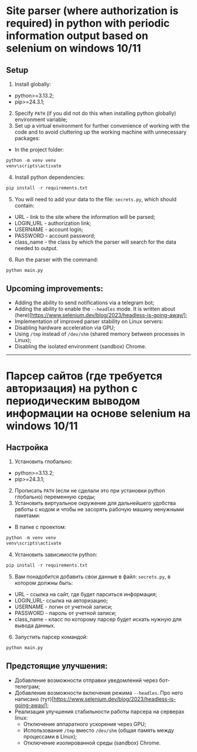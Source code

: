 # Site parser (where authorization is required) in python with periodic information output based on selenium on windows 10/11

## Setup
1. Install globally:
- python>=3.13.2;
- pip>=24.3.1;
2. Specify `PATH` (if you did not do this when installing python globally) environment variable;
3. Set up a virtual environment for further convenience of working with the code and to avoid cluttering up the working machine with unnecessary packages:
- In the project folder:
```python
python -m venv venv
venv\scripts\activate
```
4. Install python dependencies:
```python
pip install -r requirements.txt
```
5. You will need to add your data to the file: `secrets.py`, which should contain:
- URL - link to the site where the information will be parsed;
- LOGIN_URL - authorization link;
- USERNAME - account login;
- PASSWORD - account password;
- class_name - the class by which the parser will search for the data needed to output.
6. Run the parser with the command:
```python
python main.py
```

## Upcoming improvements:
- Adding the ability to send notifications via a telegram bot;
- Adding the ability to enable the `--headles` mode. It is written about (here)[https://www.selenium.dev/blog/2023/headless-is-going-away/];
- Implementation of improved parser stability on Linux servers:
- Disabling hardware acceleration via GPU;
- Using `/tmp` instead of `/dev/shm` (shared memory between processes in Linux);
- Disabling the isolated environment (sandbox) Chrome.
---

# Парсер сайтов (где требуется авторизация) на python с периодическим выводом информации на основе selenium на windows 10/11

## Настройка
1. Установить глобально: 
- python>=3.13.2;
- pip>=24.3.1;
2. Прописать `PATH` (если не сделали это при установки python глобально) переменную среды;
3. Установить виртуальное окружение для дальнейшего удобства рвботы с кодом и чтобы не засорять рабочую машину ненужными пакетами:
- В папке с проектом:
```python
python -m venv venv
venv\scripts\activate
```
4. Установить зависимости python:
```python
pip install -r requirements.txt
```
5. Вам понадобится добавить свои данные в файл: `secrets.py`, в котором должны быть:
- URL - ссылка на сайт, где будет парситься информация;
- LOGIN_URL- ссылка на авторизацию;
- USERNAME - логин от учетной записи;
- PASSWORD - пароль от учетной записи;
- class_name - класс по которому парсер будет искать нужную для вывода данных.
6. Запустить парсер командой:
```python
python main.py
```

## Предстоящие улучшения:
- Добавление возможности отправки уведомлений через бот-телеграм;
- Добавление возможности включения режима `--headles`. Про него написано (тут)[https://www.selenium.dev/blog/2023/headless-is-going-away/];
- Реализация улучшения стабильности работы парсера на серверах linux:
    - Отключение аппаратного ускорения через GPU;
    - Использование `/tmp` вместо `/dev/shm` (общая память между процессами в Linux);
    - Отключение изолированной среды (sandbox) Chrome.